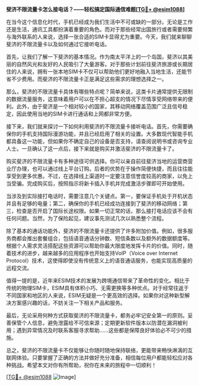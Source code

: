 **斐济不限流量卡怎么接电话？——轻松搞定国际通信难题[[TG💪+ @esim1088](https://t.me/s/esim1088)]**

在当今这个信息化时代，手机已经成为我们生活中不可或缺的一部分。无论是工作还是生活，通讯工具都扮演着重要的角色。而对于那些经常出国旅行或者需要频繁与海外联系的人来说，选择一张合适的SIM卡显得尤为重要。今天，我们就来聊聊斐济的不限流量卡以及如何通过它接听电话。

首先，让我们了解一下斐济的基本情况。作为南太平洋上的一个岛国，斐济以其美丽的自然风光和友好的人民吸引了大量游客。对于那些计划前往斐济旅游或长期居住的人来说，拥有一张本地SIM卡不仅可以帮助他们更好地融入当地生活，还能节省不少费用。而斐济的不限流量卡正是满足这些需求的理想选择之一。

那么，斐济的不限流量卡具体有哪些特点呢？简单来说，这类卡片通常提供无限制的数据流量服务，这意味着用户可以在不担心超支的情况下尽情享受网络带来的便利。此外，由于斐济是一个相对较小的国家，其移动网络覆盖范围广泛且信号稳定，因此使用当地的SIM卡进行通话和上网都非常方便。

接下来，我们就来探讨一下如何利用斐济的不限流量卡接听电话。首先，你需要确保你的手机支持国际漫游功能，并且已经启用了相关的设置。大多数现代智能手机都具备这一功能，但如果你不确定自己的设备是否支持，请查阅说明书或咨询专业人士。一旦确认了这一点后，接下来就是购买并激活斐济的不限流量卡了。

购买斐济的不限流量卡有多种途径可供选择。你可以亲自前往斐济当地的运营商营业厅办理，也可以通过线上平台订购。后者的优势在于操作简便快捷，而且往往能享受到更多优惠。不过，在选择线上渠道时一定要注意信誉度较高的商家，以免上当受骗。完成购买后，按照指示将新卡插入手机并完成激活步骤即可开始使用。

当涉及到实际接打电话时，需要注意几个关键点。第一，要保证手机处于开机状态并且有足够的电量；第二，确保你的手机已经成功连接到了斐济的移动网络；第三，检查是否开启了国际长途权限。如果一切正常的话，那么接打电话应该不会有任何问题。当然，为了保险起见，建议事先测试几次以熟悉整个流程。

除了基本的通话功能外，斐济的不限流量卡还提供了许多附加价值。例如，很多服务商都会推出套餐组合，包括语音通话分钟数、短信条数以及额外的数据额度等。根据个人需求灵活搭配这些资源可以帮助你最大限度地发挥卡片的价值。同时，随着技术的进步，越来越多的应用程序也开始支持VoIP（Voice over Internet Protocol）技术，这使得即使没有传统意义上的语音通话服务，也能实现高质量的远程交流。

值得一提的是，近年来ESIM技术的发展为跨境通信带来了革命性的变化。相比于传统的物理SIM卡，ESIM具有体积小巧、无需更换等多种优点。对于经常往返于不同国家和地区的人来说，ESIM无疑是一个更高效的选择。如果你对这种新型解决方案感兴趣的话，不妨关注一下相关产品和服务。

最后，无论采用何种方式获取斐济的不限流量卡，都务必牢记安全第一的原则。妥善保管个人信息，避免泄露给不可信来源；定期更新软件版本以防潜在漏洞被利用；遇到异常情况及时联系客服寻求帮助……这些都是保障良好体验必不可少的措施。

总之，斐济的不限流量卡不仅能够让你随时随地保持联络，更能带来畅快淋漓的互联网体验。只要掌握了正确的方法并做好充分准备，相信每位用户都能轻松应对各种挑战。希望本文对你有所帮助，祝你在未来的旅程中一切顺利！

[[TG💪+ @esim1088](https://t.me/s/esim1088) ![Image](https://i.postimg.cc/4NQfJmqS/Snipaste-2025-05-13-00-14-12.png)]